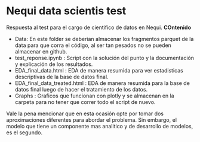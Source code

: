 # Nequi data scientis test
Respuesta al test para el cargo de cientifico de datos en Nequi.
<b>COntenido</b>
- Data: En este folder se deberian almacenar los fragmentos parquet de la data para que corra el código, al ser tan pesados no se pueden almacenar en github.
- test_reponse.ipynb : Script con la solución del punto y la documentación y explicación de los resultados.
- EDA_final_data.html : EDA de manera resumida para ver estadisticas descriptivas de la base de datos final.
- EDA_final_data_treated.html : EDA de manera resumida para la base de datos final luego de hacer el tratamiento de los datos.
- Graphs : Graficos que funcionan con plotly y se almacenan en la carpeta para no tener que correr todo el script de nuevo.

Vale la pena mencionar que en esta ocasión opte por tomar dos aproximaciones diferentes para abordar el problema. Sin embargo, el modelo que tiene un componente mas analitico y de desarrollo de modelos, es el segundo.

